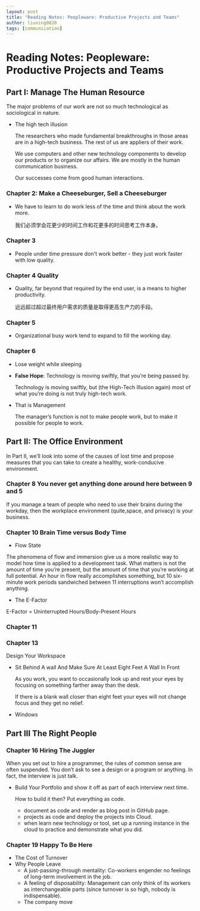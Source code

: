 ```yaml
---
layout: post
title: "Reading Notes: Peopleware: Productive Projects and Teams"
author: liuning0820
tags: [communication]
---
```


# Reading Notes: Peopleware: Productive Projects and Teams

## Part I: Manage The Human Resource

The major problems of our work are not so much technological as sociological in nature.

- The high tech illusion

    The researchers who made fundamental breakthroughs in those areas are in a high-tech business. The rest of us are appliers of their work.

     We use computers and other new technology components to develop our products or to organize our affairs. We are mostly in the human communication business.

    Our successes come from good human interactions.

### Chapter 2: Make a Cheeseburger, Sell a Cheeseburger

- We have to learn to do work less of the time and think about the work more.

    我们必须学会花更少的时间工作和花更多的时间思考工作本身。

### Chapter 3

- People under time pressure don't work better - they just work faster with low quality.

### Chapter 4 Quality

- Quality, far beyond that required by the end user, is a means to higher productivity.

    远远超过超过最终用户需求的质量是取得更高生产力的手段。

### Chapter 5

- Organizational busy work tend to expand to fill the working day.

### Chapter 6

- Lose weight while sleeping

- **False Hope**: Technology is moving swiftly, that you’re being passed by.

    Technology is moving swiftly, but (the High-Tech Illusion again) most of what you’re doing is not truly high-tech work.

- That is Management

    The manager’s function is not to make people work, but to make it possible for people to work.

## Part II: The Office Environment

In Part II, we’ll look into some of the causes of lost time and propose measures that you can take to create a healthy, work-conducive environment.

### Chapter 8 You never get anything done around here between 9 and 5

If you manage a team of people who need to use their brains during the workday, then the workplace environment (quite,space, and privacy) is your business.

### Chapter 10 Brain Time versus Body Time

- Flow State

The phenomena of flow and immersion give us a more realistic way to model how time is applied to a development task. What matters is not the amount of time you’re present, but the amount of time that you’re working at full potential. An hour in flow really accomplishes something, but 10 six-minute work periods sandwiched between 11 interruptions won’t accomplish anything.

- The E-Factor

E-Factor = Uninterrupted Hours/Body-Present Hours

### Chapter 11

### Chapter 13

Design Your Workspace

- Sit Behind A wall And Make Sure At Least Eight Feet A Wall In Front

    As you work, you want to occasionally look up and rest your eyes by focusing on something farther away than the desk.

    If there is a blank wall closer than eight feet your eyes will not change focus and they get no relief.

- Windows

## Part III The Right People

### Chapter 16 Hiring The Juggler

When you set out to hire a programmer, the rules of common sense are often suspended. You don’t ask to see a design or a program or anything. In fact, the interview is just talk.

- Build Your Portfolio and show it off as part of each interview next time.

    How to build it then?  Put everything as code.

  - document as code and render as blog post in GitHub page.
  - projects as code and deploy the projects into Cloud.
  - when learn new technology or tool, set up a running instance in the cloud to practice and demonstrate what you did.

### Chapter 19 Happy To Be Here

- The Cost of Turnover
- Why People Leave
  - A just-passing-through mentality: Co-workers engender no feelings of long-term involvement in the job.
  - A feeling of disposability: Management can only think of its workers as interchangeable parts (since turnover is so high, nobody is indispensable).
  - The company move  
